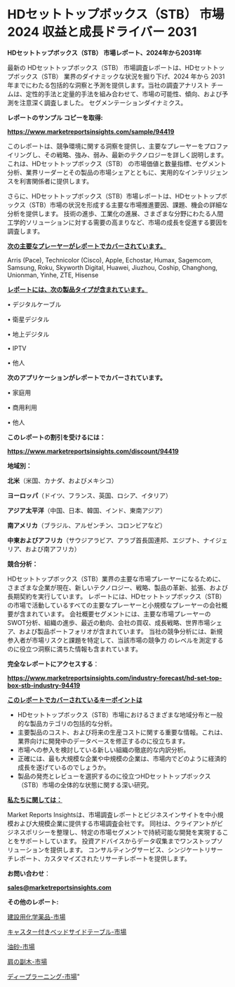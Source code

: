 # HDセットトップボックス（STB） 市場 2024 収益と成長ドライバー 2031

<strong>HDセットトップボックス（STB） 市場レポート、2024年から2031年</strong>

最新の HDセットトップボックス（STB） 市場調査レポートは、HDセットトップボックス（STB） 業界のダイナミックな状況を掘り下げ、2024 年から 2031 年までにわたる包括的な洞察と予測を提供します。当社の調査アナリスト チームは、定性的手法と定量的手法を組み合わせて、市場の可能性、傾向、および予測を注意深く調査しました。 セグメンテーションダイナミクス。



<strong>レポートのサンプル コピーを取得:</strong> <a href=https://www.marketreportsinsights.com/sample/94419>

<strong><u>https://www.marketreportsinsights.com/sample/94419</u></strong></a>

このレポートは、競争環境に関する洞察を提供し、主要なプレーヤーをプロファイリングし、その戦略、強み、弱み、最新のテクノロジーを詳しく説明します。 これは、HDセットトップボックス（STB） の市場価値と数量指標、セグメント分析、業界リーダーとその製品の市場シェアとともに、実用的なインテリジェンスを利害関係者に提供します。

さらに、HDセットトップボックス（STB）市場レポートは、HDセットトップボックス（STB）市場の状況を形成する主要な市場推進要因、課題、機会の詳細な分析を提供します。 技術の進歩、工業化の進展、さまざまな分野にわたる人間工学的ソリューションに対する需要の高まりなど、市場の成長を促進する要因を調査します。



<strong><u>次の主要なプレーヤーがレポートでカバーされています。</u></strong>

Arris (Pace), Technicolor (Cisco), Apple, Echostar, Humax, Sagemcom, Samsung, Roku, Skyworth Digital, Huawei, Jiuzhou, Coship, Changhong, Unionman, Yinhe, ZTE, Hisense



<strong><u><b>レポートには、次の製品タイプが含まれています。</b></u></strong>

• デジタルケーブル

• 衛星デジタル

• 地上デジタル

• IPTV

• 他人



<strong><b>次のアプリケーションがレポートでカバーされています。</b></strong>

• 家庭用

• 商用利用

• 他人



<strong><b>このレポートの割引を受けるには：</b></strong><a href=https://www.marketreportsinsights.com/discount/94419>

<strong><u>https://www.marketreportsinsights.com/discount/94419</u></strong></a>



<strong>地域別：</strong>



<strong>北米</strong>（米国、カナダ、およびメキシコ）



<strong>ヨーロッパ</strong>（ドイツ、フランス、英国、ロシア、イタリア）



<strong>アジア太平洋</strong>（中国、日本、韓国、インド、東南アジア）



<strong>南アメリカ</strong>（ブラジル、アルゼンチン、コロンビアなど）



<strong>中東およびアフリカ</strong>（サウジアラビア、アラブ首長国連邦、エジプト、ナイジェリア、および南アフリカ）



<strong>競合分析：</strong>

HDセットトップボックス（STB）業界の主要な市場プレーヤーになるために、さまざまな企業が現在、新しいテクノロジー、戦略、製品の革新、拡張、および長期契約を実行しています。 レポートには、HDセットトップボックス（STB）の市場で活動しているすべての主要なプレーヤーと小規模なプレーヤーの会社概要が含まれています。 会社概要セグメントには、主要な市場プレーヤーのSWOT分析、組織の進歩、最近の動向、会社の買収、成長戦略、世界市場シェア、および製品ポートフォリオが含まれています。 当社の競争分析には、新規参入者が市場リスクと課題を特定して、当該市場の競争力 のレベルを測定するのに役立つ洞察に満ちた情報も含まれています。



<strong>完全なレポートにアクセスする</strong>：

<a href=https://www.marketreportsinsights.com/industry-forecast/hd-set-top-box-stb-industry-94419>

<strong><u>https://www.marketreportsinsights.com/industry-forecast/hd-set-top-box-stb-industry-94419</u></strong></a>



<strong><u><b>このレポートでカバーされているキーポイントは</b></u></strong>
<ul>
  <li>HDセットトップボックス（STB）市場におけるさまざまな地域分布と一般的な製品カテゴリの包括的な分析。</li>
  <li>主要製品のコスト、および将来の生産コストに関する重要な情報。これは、業界向けに開発中のデータベースを修正するのに役立ちます。</li>
  <li>市場への参入を検討している新しい組織の徹底的な内訳分析。</li>
  <li>正確には、最も大規模な企業や中規模の企業は、市場内でどのように経済的成長を遂げているのでしょうか。</li>
  <li>製品の発売とレビューを選択するのに役立つHDセットトップボックス（STB）市場の全体的な状態に関する深い研究。</li>
</ul>


<strong><u><b>私たちに関しては：</b></u></strong>

Market Reports Insightsは、市場調査レポートとビジネスインサイトを中小規模および大規模企業に提供する市場調査会社です。 同社は、クライアントがビジネスポリシーを整理し、特定の市場セグメントで持続可能な開発を実現することをサポートしています。 投資アドバイスからデータ収集までワンストップソリューションを提供します。 コンサルティングサービス、シンジケートリサーチレポート、カスタマイズされたリサーチレポートを提供します。



<strong><b>お問い合わせ</b></strong>：

<a href=mailto:sales@marketreportsinsights.com>

<strong><u>sales@marketreportsinsights.com</u></strong></a>



<strong>その他のレポート:</strong>

<a href=https://www.linkedin.com/pulse/建設用化学薬品-市場-2023-収益と成長ドライバー-2030-analytics-achievers-24-analysis-oz7xc/>建設用化学薬品-市場</a>

<a href=https://www.linkedin.com/pulse/キャスター付きベッドサイドテーブル-市場-2023-競争分析と事業成長-4ksif/>キャスター付きベッドサイドテーブル-市場</a>

<a href=https://www.linkedin.com/pulse/油砂-市場-2030-年までの需要に焦点を当てた-2023-年調査レポート-tc3pf/>油砂-市場</a>

<a href=https://www.linkedin.com/pulse/肩の副木-市場-2023-総合分析と事業成長戦略-2030-data-dive-discoveries-24-analysis-noezf/>肩の副木-市場</a>

<a href=https://www.linkedin.com/pulse/ディープラーニング-市場-2030-年までの需要に焦点を当てた-2023-zi30f/>ディープラーニング-市場</a>"
